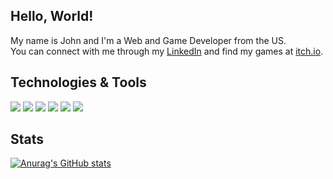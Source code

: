 ## Hello, World!

My name is John and I'm a Web and Game Developer from the US. <br>
You can connect with me through my [LinkedIn](https://www.linkedin.com/in/johnmarionsanchez/) and find my games at [itch.io](https://itch.io/profile/johncoding). <br>

## Technologies & Tools
![](https://img.shields.io/static/v1?message=Git&logo=git&labelColor=5c5c5c&color=1182c3&logoColor=white&label=%20)
![](https://img.shields.io/static/v1?message=HTML&logo=html&labelColor=5c5c5c&color=1182c3&logoColor=white&label=%20)
![](https://img.shields.io/static/v1?message=CSS&logo=css&labelColor=5c5c5c&color=1182c3&logoColor=white&label=%20)
![](https://img.shields.io/static/v1?message=Javascript&logo=javascript&labelColor=5c5c5c&color=1182c3&logoColor=white&label=%20)
![](https://img.shields.io/static/v1?message=React&logo=react&labelColor=5c5c5c&color=1182c3&logoColor=white&label=%20)
![](https://img.shields.io/static/v1?message=Unity&logo=unity&labelColor=5c5c5c&color=1182c3&logoColor=white&label=%20)

## Stats
[![Anurag's GitHub stats](https://github-readme-stats.vercel.app/api?username=johnmarion1126&show_icons=true&theme=prussian)](https://github.com/anuraghazra/github-readme-stats)
